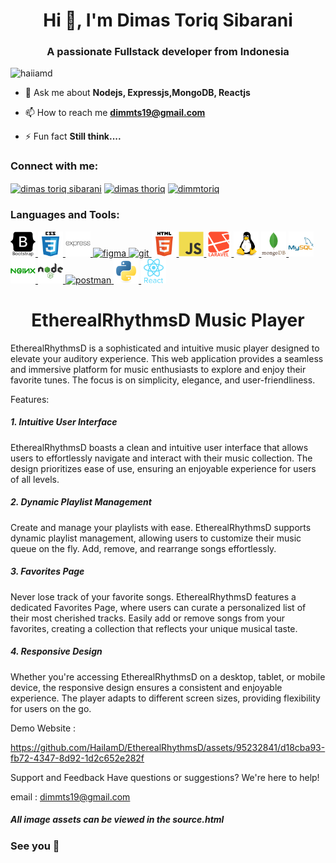 <h1 align="center">Hi 🎸, I'm Dimas Toriq Sibarani</h1>
<h3 align="center">A passionate Fullstack developer from Indonesia</h3>

<p align="left"> <img src="https://komarev.com/ghpvc/?username=haiiamd&label=Profile%20views&color=0e75b6&style=flat" alt="haiiamd" /> </p>

- 💬 Ask me about **Nodejs, Expressjs,MongoDB, Reactjs**

- 📫 How to reach me **dimmts19@gmail.com**

- ⚡ Fun fact **Still think....**

<h3 align="left">Connect with me:</h3>
<p align="left">
<a href="https://www.linkedin.com/in/dimas-toriq-sibarani-5277751bb/" target="blank"><img align="center" src="https://raw.githubusercontent.com/rahuldkjain/github-profile-readme-generator/master/src/images/icons/Social/linked-in-alt.svg" alt="dimas toriq sibarani" height="30" width="40" /></a>
<a href="https://www.facebook.com/dimasthoriq.thoriq/" target="blank"><img align="center" src="https://raw.githubusercontent.com/rahuldkjain/github-profile-readme-generator/master/src/images/icons/Social/facebook.svg" alt="dimas thoriq" height="30" width="40" /></a>
<a href="https://www.instagram.com/dimmts_/" target="blank"><img align="center" src="https://raw.githubusercontent.com/rahuldkjain/github-profile-readme-generator/master/src/images/icons/Social/instagram.svg" alt="dimmtoriq" height="30" width="40" /></a>
</p>

<h3 align="left">Languages and Tools:</h3>
<p align="left"> <a href="https://getbootstrap.com" target="_blank" rel="noreferrer"> <img src="https://raw.githubusercontent.com/devicons/devicon/master/icons/bootstrap/bootstrap-plain-wordmark.svg" alt="bootstrap" width="40" height="40"/> </a> <a href="https://www.w3schools.com/css/" target="_blank" rel="noreferrer"> <img src="https://raw.githubusercontent.com/devicons/devicon/master/icons/css3/css3-original-wordmark.svg" alt="css3" width="40" height="40"/> </a> <a href="https://expressjs.com" target="_blank" rel="noreferrer"> <img src="https://raw.githubusercontent.com/devicons/devicon/master/icons/express/express-original-wordmark.svg" alt="express" width="40" height="40"/> </a> <a href="https://www.figma.com/" target="_blank" rel="noreferrer"> <img src="https://www.vectorlogo.zone/logos/figma/figma-icon.svg" alt="figma" width="40" height="40"/> </a> <a href="https://git-scm.com/" target="_blank" rel="noreferrer"> <img src="https://www.vectorlogo.zone/logos/git-scm/git-scm-icon.svg" alt="git" width="40" height="40"/> </a> <a href="https://www.w3.org/html/" target="_blank" rel="noreferrer"> <img src="https://raw.githubusercontent.com/devicons/devicon/master/icons/html5/html5-original-wordmark.svg" alt="html5" width="40" height="40"/> </a> <a href="https://developer.mozilla.org/en-US/docs/Web/JavaScript" target="_blank" rel="noreferrer"> <img src="https://raw.githubusercontent.com/devicons/devicon/master/icons/javascript/javascript-original.svg" alt="javascript" width="40" height="40"/> </a> <a href="https://laravel.com/" target="_blank" rel="noreferrer"> <img src="https://raw.githubusercontent.com/devicons/devicon/master/icons/laravel/laravel-plain-wordmark.svg" alt="laravel" width="40" height="40"/> </a> <a href="https://www.linux.org/" target="_blank" rel="noreferrer"> <img src="https://raw.githubusercontent.com/devicons/devicon/master/icons/linux/linux-original.svg" alt="linux" width="40" height="40"/> </a> <a href="https://www.mongodb.com/" target="_blank" rel="noreferrer"> <img src="https://raw.githubusercontent.com/devicons/devicon/master/icons/mongodb/mongodb-original-wordmark.svg" alt="mongodb" width="40" height="40"/> </a> <a href="https://www.mysql.com/" target="_blank" rel="noreferrer"> <img src="https://raw.githubusercontent.com/devicons/devicon/master/icons/mysql/mysql-original-wordmark.svg" alt="mysql" width="40" height="40"/> </a> <a href="https://www.nginx.com" target="_blank" rel="noreferrer"> <img src="https://raw.githubusercontent.com/devicons/devicon/master/icons/nginx/nginx-original.svg" alt="nginx" width="40" height="40"/> </a> <a href="https://nodejs.org" target="_blank" rel="noreferrer"> <img src="https://raw.githubusercontent.com/devicons/devicon/master/icons/nodejs/nodejs-original-wordmark.svg" alt="nodejs" width="40" height="40"/> </a> <a href="https://postman.com" target="_blank" rel="noreferrer"> <img src="https://www.vectorlogo.zone/logos/getpostman/getpostman-icon.svg" alt="postman" width="40" height="40"/> </a> <a href="https://www.python.org" target="_blank" rel="noreferrer"> <img src="https://raw.githubusercontent.com/devicons/devicon/master/icons/python/python-original.svg" alt="python" width="40" height="40"/> </a> <a href="https://reactjs.org/" target="_blank" rel="noreferrer"> <img src="https://raw.githubusercontent.com/devicons/devicon/master/icons/react/react-original-wordmark.svg" alt="react" width="40" height="40"/> </a> </p>




<h1 align="center">EtherealRhythmsD Music Player</h1>
<p>EtherealRhythmsD is a sophisticated and intuitive music player designed to elevate your auditory experience. This web application provides a seamless and immersive platform for music enthusiasts to explore and enjoy their favorite tunes. The focus is on simplicity, elegance, and user-friendliness.</p>

Features:
<h5>1. Intuitive User Interface</h5>
EtherealRhythmsD boasts a clean and intuitive user interface that allows users to effortlessly navigate and interact with their music collection. The design prioritizes ease of use, ensuring an enjoyable experience for users of all levels.

<h5>2. Dynamic Playlist Management</h5>
Create and manage your playlists with ease. EtherealRhythmsD supports dynamic playlist management, allowing users to customize their music queue on the fly. Add, remove, and rearrange songs effortlessly.

<h5>3. Favorites Page</h5>
Never lose track of your favorite songs. EtherealRhythmsD features a dedicated Favorites Page, where users can curate a personalized list of their most cherished tracks. Easily add or remove songs from your favorites, creating a collection that reflects your unique musical taste.

<h5>4. Responsive Design</h5>
Whether you're accessing EtherealRhythmsD on a desktop, tablet, or mobile device, the responsive design ensures a consistent and enjoyable experience. The player adapts to different screen sizes, providing flexibility for users on the go.


Demo Website : 


https://github.com/HaiIamD/EtherealRhythmsD/assets/95232841/d18cba93-fb72-4347-8d92-1d2c652e282f


Support and Feedback
Have questions or suggestions? We're here to help!

email : dimmts19@gmail.com


<h5>All image assets can be viewed in the source.html</h5>

<h3>See you 👋</h3>
